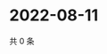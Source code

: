 # 2022-08-11

共 0 条

<!-- BEGIN WEIBO -->
<!-- 最后更新时间 Thu Aug 11 2022 00:01:10 GMT+0800 (China Standard Time) -->

<!-- END WEIBO -->
